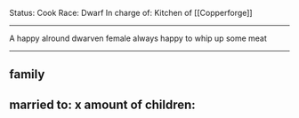Status: Cook
Race: Dwarf
In charge of: Kitchen of [[Copperforge]]

---

A happy alround dwarven female always happy to whip up some meat 

---

## family

married to:
x amount of children:
- 